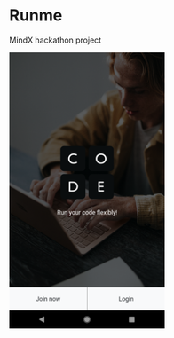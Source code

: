# Runme
MindX hackathon project

<img src="https://raw.githubusercontent.com/duyanh14/Runme/main/Screenshot/1_welcome.png" width="280px">
